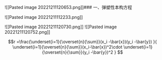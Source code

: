 ![[Pasted image 20221211120653.png]]### 一、弹塑性本构方程

![[Pasted image 20221211112233.png]]

![[Pasted image 20221211120730.png]]
![[Pasted image 20221211120752.png]]


$$r =\frac{\underset{i=1}{\overset{n}{\sum}}(x_i -\bar{x})(y_i -\bar{y}) }{ \underset{i=1}{\overset{n}{\sum}}(x_i-\bar{x})^2\cdot   \underset{i=1}{\overset{n}{\sum}}(y_i -\bar{y})^2 }
$$
